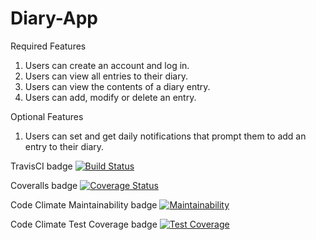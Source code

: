 # Diary-App

Required Features
1. Users can create an account and log in.
2. Users can view all entries to their diary.
3. Users can view the contents of a diary entry.
4. Users can add, modify or delete an entry.

Optional Features
1. Users can set and get daily notifications that prompt them to add an entry to their diary.

TravisCI badge
[![Build Status](https://travis-ci.com/okezieobi/Diary-App.svg?branch=ft-delete-one-entry-%23162883631)](https://travis-ci.com/okezieobi/Diary-App)

Coveralls badge 
[![Coverage Status](https://coveralls.io/repos/github/okezieobi/Diary-App/badge.svg?branch=ft-delete-one-entry-%23162883631)](https://coveralls.io/github/okezieobi/Diary-App?branch=ft-delete-one-entry-%23162883631)

Code Climate Maintainability badge
[![Maintainability](https://api.codeclimate.com/v1/badges/823954fdb9aa55591961/maintainability)](https://codeclimate.com/github/okezieobi/Diary-App/maintainability)

Code Climate Test Coverage badge
[![Test Coverage](https://api.codeclimate.com/v1/badges/823954fdb9aa55591961/test_coverage)](https://codeclimate.com/github/okezieobi/Diary-App/test_coverage)
